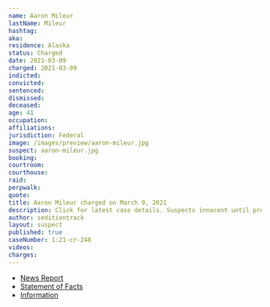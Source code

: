 ```yaml
---
name: Aaron Mileur
lastName: Mileur
hashtag:
aka:
residence: Alaska
status: Charged
date: 2021-03-09
charged: 2021-03-09
indicted:
convicted: 
sentenced: 
dismissed: 
deceased:
age: 41
occupation:
affiliations:
jurisdiction: Federal
image: /images/preview/aaron-mileur.jpg
suspect: aaron-mileur.jpg
booking:
courtroom:
courthouse:
raid:
perpwalk:
quote:
title: Aaron Mileur charged on March 9, 2021
description: Click for latest case details. Suspects innocent until proven guilty.
author: seditiontrack
layout: suspect
published: true
caseNumber: 1:21-cr-248
videos:
charges:
---
```

- [News Report](https://www.ktoo.org/2021/03/16/anchorage-man-arrested-charged-with-participating-in-us-capitol-siege/)
- [Statement of Facts](https://www.justice.gov/usao-dc/case-multi-defendant/file/1393656/download)
- [Information](https://www.justice.gov/usao-dc/case-multi-defendant/file/1393661/download)
